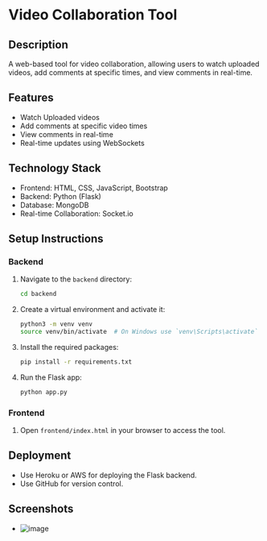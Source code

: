 # Video Collaboration Tool

## Description
A web-based tool for video collaboration, allowing users to watch uploaded videos, add comments at specific times, and view comments in real-time.

## Features
- Watch Uploaded videos
- Add comments at specific video times
- View comments in real-time
- Real-time updates using WebSockets

## Technology Stack
- Frontend: HTML, CSS, JavaScript, Bootstrap
- Backend: Python (Flask)
- Database: MongoDB
- Real-time Collaboration: Socket.io

## Setup Instructions

### Backend
1. Navigate to the `backend` directory:
    ```bash
    cd backend
    ```
2. Create a virtual environment and activate it:
    ```bash
    python3 -m venv venv
    source venv/bin/activate  # On Windows use `venv\Scripts\activate`
    ```
3. Install the required packages:
    ```bash
    pip install -r requirements.txt
    ```
4. Run the Flask app:
    ```bash
    python app.py
    ```

### Frontend
1. Open `frontend/index.html` in your browser to access the tool.

## Deployment
- Use Heroku or AWS for deploying the Flask backend.
- Use GitHub for version control.

## Screenshots
- ![image](https://github.com/DashrathSingh07/Video-assignment/assets/118044162/756da08e-6f60-4a48-92b8-c2823ac463b0)


